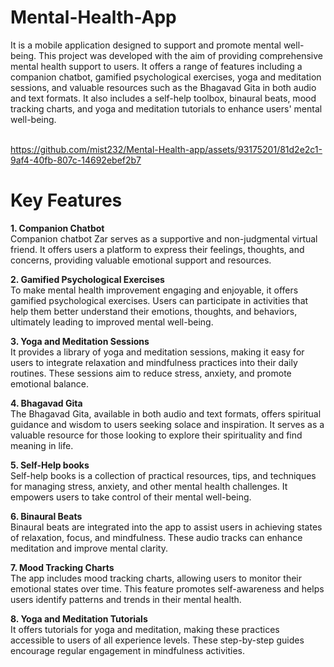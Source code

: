 # Mental-Health-App
It is a mobile application designed to support and promote mental well-being. This project was developed with the aim of providing comprehensive mental health support to users. It offers a range of features including a companion chatbot, gamified psychological exercises, yoga and meditation sessions, and valuable resources such as the Bhagavad Gita in both audio and text formats. It also includes a self-help toolbox, binaural beats, mood tracking charts, and yoga and meditation tutorials to enhance users' mental well-being.</br>
</br>

https://github.com/mist232/Mental-Health-app/assets/93175201/81d2e2c1-9af4-40fb-807c-14692ebef2b7


# Key Features
<strong>1. Companion Chatbot</strong><br>
Companion chatbot Zar serves as a supportive and non-judgmental virtual friend. It offers users a platform to express their feelings, thoughts, and concerns, providing valuable emotional support and resources.</br>

<strong>2. Gamified Psychological Exercises</strong></br>
To make mental health improvement engaging and enjoyable, it offers gamified psychological exercises. Users can participate in activities that help them better understand their emotions, thoughts, and behaviors, ultimately leading to improved mental well-being.</br>

<strong>3. Yoga and Meditation Sessions</strong></br>
It provides a library of yoga and meditation sessions, making it easy for users to integrate relaxation and mindfulness practices into their daily routines. These sessions aim to reduce stress, anxiety, and promote emotional balance.</br>

<strong>4. Bhagavad Gita</strong></br>
The Bhagavad Gita, available in both audio and text formats, offers spiritual guidance and wisdom to users seeking solace and inspiration. It serves as a valuable resource for those looking to explore their spirituality and find meaning in life.</br>

<strong>5. Self-Help books</strong></br>
Self-help books is a collection of practical resources, tips, and techniques for managing stress, anxiety, and other mental health challenges. It empowers users to take control of their mental well-being.</br>

<strong>6. Binaural Beats</strong></br>
Binaural beats are integrated into the app to assist users in achieving states of relaxation, focus, and mindfulness. These audio tracks can enhance meditation and improve mental clarity.</br>

<strong>7. Mood Tracking Charts</strong></br>
The app includes mood tracking charts, allowing users to monitor their emotional states over time. This feature promotes self-awareness and helps users identify patterns and trends in their mental health.</br>

<strong>8. Yoga and Meditation Tutorials</strong></br>
It offers tutorials for yoga and meditation, making these practices accessible to users of all experience levels. These step-by-step guides encourage regular engagement in mindfulness activities.

